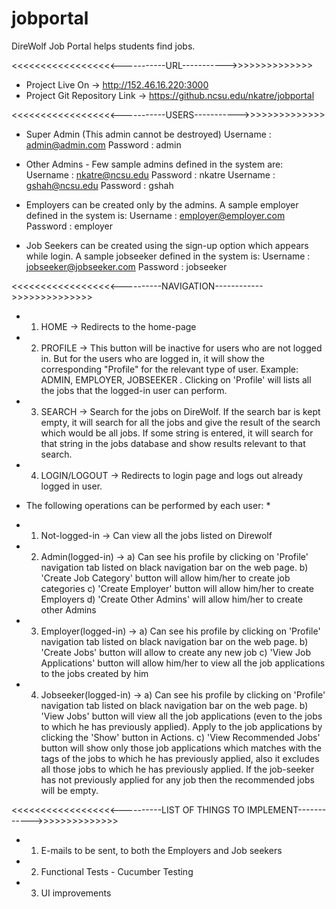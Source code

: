 jobportal
=========

DireWolf Job Portal helps students find jobs.

<<<<<<<<<<<<<<<<<<-----------URL----------->>>>>>>>>>>>>>
- Project Live On -> http://152.46.16.220:3000
- Project Git Repository Link ->  https://github.ncsu.edu/nkatre/jobportal

<<<<<<<<<<<<<<<<<<-----------USERS----------->>>>>>>>>>>>>>

- Super Admin (This admin cannot be destroyed) 
   Username : admin@admin.com Password : admin

- Other Admins - Few sample admins defined in the system are:
Username : nkatre@ncsu.edu Password : nkatre 
Username : gshah@ncsu.edu Password : gshah 

- Employers can be created only by the admins. A sample employer defined in the system is:
Username : employer@employer.com Password : employer 

- Job Seekers can be created using the sign-up option which appears while login. A sample jobseeker defined in the system is:
 Username : jobseeker@jobseeker.com Password : jobseeker


<<<<<<<<<<<<<<<<<<----------NAVIGATION------------>>>>>>>>>>>>>>

- 1) HOME -> Redirects to the home-page
- 2) PROFILE -> This button will be inactive for users who are not logged in.
   But for the users who are logged in, it will show the corresponding "Profile" for the relevant type of user.
   Example: ADMIN, EMPLOYER, JOBSEEKER . Clicking on 'Profile' will lists all the jobs that the logged-in user can perform.
- 3) SEARCH -> Search for the jobs on DireWolf. If the search bar is kept empty, it will search for all the jobs and give the result of the search which would be all jobs.
   If some string is entered, it will search for that string in the jobs database and show results relevant to that search.
- 4) LOGIN/LOGOUT -> Redirects to login page and logs out already logged in user.

* The following operations can be performed by each user: *
- 1) Not-logged-in -> Can view all the jobs listed on Direwolf
- 2) Admin(logged-in) ->
        a) Can see his profile by clicking on 'Profile' navigation tab listed on black navigation bar on the web page.
        b) 'Create Job Category' button will allow him/her to create job categories
        c) 'Create Employer' button will allow him/her to create Employers
        d) 'Create Other Admins' will allow him/her to create other Admins
- 3) Employer(logged-in) ->
        a) Can see his profile by clicking on 'Profile' navigation tab listed on black navigation bar on the web page.
        b) 'Create Jobs' button will allow to create any new job
        c)  'View Job Applications' button will allow him/her to view all the job applications to the jobs created by him
- 4) Jobseeker(logged-in) ->
        a) Can see his profile by clicking on 'Profile' navigation tab listed on black navigation bar on the web page.
        b) 'View Jobs' button will view all the job applications (even to the jobs to which he has previously applied). Apply to the job applications by clicking the 'Show' button in Actions.
        c) 'View Recommended Jobs' button will show only those job applications which matches with the tags of the jobs to which he has previously applied, also it excludes all those jobs to which he has previously applied.
            If the job-seeker has not previously applied for any job then the recommended jobs will be empty.


<<<<<<<<<<<<<<<<<<----------LIST OF THINGS TO IMPLEMENT------------>>>>>>>>>>>>>>

- 1) E-mails to be sent, to both the Employers and Job seekers
- 2) Functional Tests - Cucumber Testing
- 3) UI improvements


